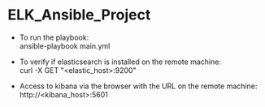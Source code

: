 # ELK_Ansible_Project

- To run the playbook:</br>
ansible-playbook main.yml

- To verify if elasticsearch is installed on the remote machine: </br>
curl -X GET "<elastic_host>:9200"

- Access to kibana via the browser with the URL on the remote machine:</br>
http://<kibana_host>:5601
